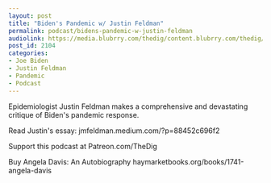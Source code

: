```yaml
---
layout: post
title: "Biden's Pandemic w/ Justin Feldman"
permalink: podcast/bidens-pandemic-w-justin-feldman
audiolink: https://media.blubrry.com/thedig/content.blubrry.com/thedig/The_Dig-EP_340-Feldman.mp3
post_id: 2104
categories: 
- Joe Biden
- Justin Feldman
- Pandemic
- Podcast
---
```


Epidemiologist Justin Feldman makes a comprehensive and devastating critique of Biden's pandemic response. 

Read Justin's essay: jmfeldman.medium.com/?p=88452c696f2

Support this podcast at Patreon.com/TheDig

Buy Angela Davis: An Autobiography haymarketbooks.org/books/1741-angela-davis
